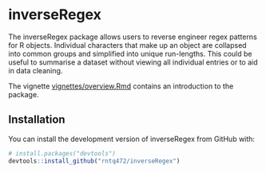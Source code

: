 
<!-- README.md is generated from README.Rmd. Please edit that file -->
inverseRegex
============

The inverseRegex package allows users to reverse engineer regex patterns for R objects. Individual characters that make up an object are collapsed into common groups and simplified into unique run-lengths. This could be useful to summarise a dataset without viewing all individual entries or to aid in data cleaning.

The vignette [vignettes/overview.Rmd](https://github.com/rntq472/inverseRegex/blob/master/vignettes/overview.Rmd) contains an introduction to the package.

Installation
------------

You can install the development version of inverseRegex from GitHub with:

``` r
# install.packages("devtools")
devtools::install_github("rntq472/inverseRegex")
```
